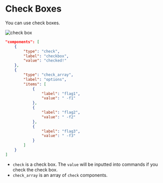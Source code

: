 # Check Boxes

You can use check boxes.  

![check box](https://github.com/matyalatte/tuw/assets/69258547/205ffb2e-355b-4619-a132-c2a2293c18f7)

```json
"components": [
    {
        "type": "check",
        "label": "checkbox",
        "value": "checked!"
    },
    {
        "type": "check_array",
        "label": "options",
        "items": [
            {
                "label": "flag1",
                "value": " -f1"
            },
            {
                "label": "flag2",
                "value": " -f2"
            },
            {
                "label": "flag3",
                "value": " -f3"
            }
        ]
    }
]
```

-   `check` is a check box. The `value` will be inputted into commands if you check the check box.
-   `check_array` is an array of `check` components.
